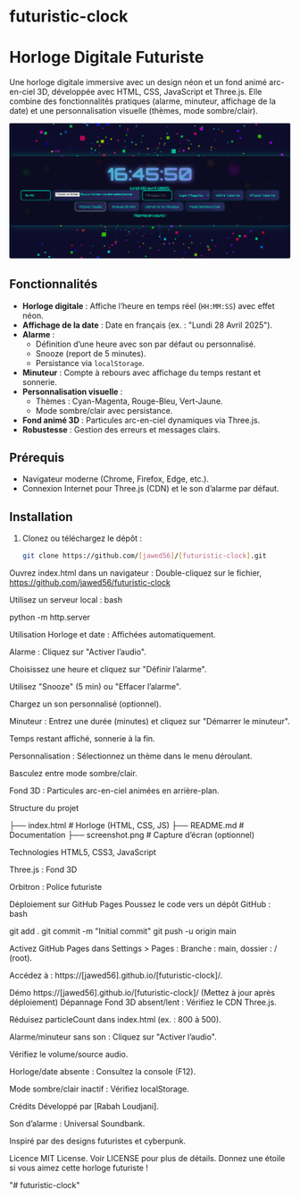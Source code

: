 # futuristic-clock
# Horloge Digitale Futuriste

Une horloge digitale immersive avec un design néon et un fond animé arc-en-ciel 3D, développée avec HTML, CSS, JavaScript et Three.js. Elle combine des fonctionnalités pratiques (alarme, minuteur, affichage de la date) et une personnalisation visuelle (thèmes, mode sombre/clair).

![Capture d'écran](screenshot.png)

## Fonctionnalités

- **Horloge digitale** : Affiche l’heure en temps réel (`HH:MM:SS`) avec effet néon.
- **Affichage de la date** : Date en français (ex. : "Lundi 28 Avril 2025").
- **Alarme** :
  - Définition d’une heure avec son par défaut ou personnalisé.
  - Snooze (report de 5 minutes).
  - Persistance via `localStorage`.
- **Minuteur** : Compte à rebours avec affichage du temps restant et sonnerie.
- **Personnalisation visuelle** :
  - Thèmes : Cyan-Magenta, Rouge-Bleu, Vert-Jaune.
  - Mode sombre/clair avec persistance.
- **Fond animé 3D** : Particules arc-en-ciel dynamiques via Three.js.
- **Robustesse** : Gestion des erreurs et messages clairs.

## Prérequis

- Navigateur moderne (Chrome, Firefox, Edge, etc.).
- Connexion Internet pour Three.js (CDN) et le son d’alarme par défaut.

## Installation

1. Clonez ou téléchargez le dépôt :
   ```bash
   git clone https://github.com/[jawed56]/[futuristic-clock].git

Ouvrez index.html dans un navigateur :
Double-cliquez sur le fichier, https://github.com/jawed56/futuristic-clock

Utilisez un serveur local :
bash

python -m http.server

Utilisation
Horloge et date : Affichées automatiquement.

Alarme :
Cliquez sur "Activer l’audio".

Choisissez une heure et cliquez sur "Définir l’alarme".

Utilisez "Snooze" (5 min) ou "Effacer l’alarme".

Chargez un son personnalisé (optionnel).

Minuteur :
Entrez une durée (minutes) et cliquez sur "Démarrer le minuteur".

Temps restant affiché, sonnerie à la fin.

Personnalisation :
Sélectionnez un thème dans le menu déroulant.

Basculez entre mode sombre/clair.

Fond 3D : Particules arc-en-ciel animées en arrière-plan.

Structure du projet

├── index.html       # Horloge (HTML, CSS, JS)
├── README.md        # Documentation
├── screenshot.png   # Capture d’écran (optionnel)

Technologies
HTML5, CSS3, JavaScript

Three.js : Fond 3D

Orbitron : Police futuriste

Déploiement sur GitHub Pages
Poussez le code vers un dépôt GitHub :
bash

git add .
git commit -m "Initial commit"
git push -u origin main

Activez GitHub Pages dans Settings > Pages :
Branche : main, dossier : / (root).

Accédez à : https://[jawed56].github.io/[futuristic-clock]/.

Démo
https://[jawed56].github.io/[futuristic-clock]/ (Mettez à jour après déploiement)
Dépannage
Fond 3D absent/lent :
Vérifiez le CDN Three.js.

Réduisez particleCount dans index.html (ex. : 800 à 500).

Alarme/minuteur sans son :
Cliquez sur "Activer l’audio".

Vérifiez le volume/source audio.

Horloge/date absente : Consultez la console (F12).

Mode sombre/clair inactif : Vérifiez localStorage.

Crédits
Développé par [Rabah Loudjani].

Son d’alarme : Universal Soundbank.

Inspiré par des designs futuristes et cyberpunk.

Licence
MIT License. Voir LICENSE pour plus de détails.
Donnez une étoile  si vous aimez cette horloge futuriste !

"# futuristic-clock" 

